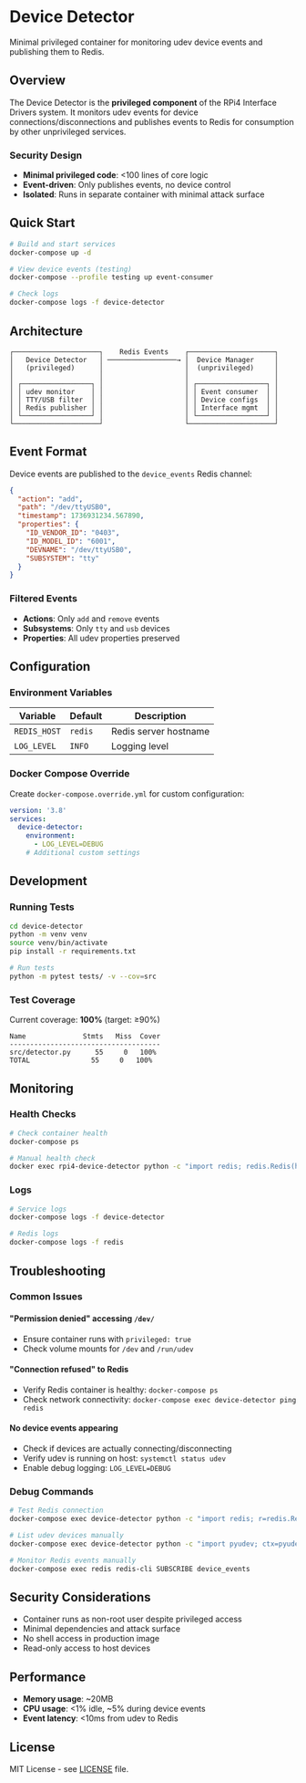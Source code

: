 # Device Detector

Minimal privileged container for monitoring udev device events and publishing them to Redis.

## Overview

The Device Detector is the **privileged component** of the RPi4 Interface Drivers system. It monitors udev events for device connections/disconnections and publishes events to Redis for consumption by other unprivileged services.

### Security Design

- **Minimal privileged code**: <100 lines of core logic
- **Event-driven**: Only publishes events, no device control
- **Isolated**: Runs in separate container with minimal attack surface

## Quick Start

```bash
# Build and start services
docker-compose up -d

# View device events (testing)
docker-compose --profile testing up event-consumer

# Check logs
docker-compose logs -f device-detector
```

## Architecture

```
┌─────────────────────┐    Redis Events    ┌─────────────────────┐
│   Device Detector   │ ─────────────────→ │  Device Manager     │
│   (privileged)      │                    │  (unprivileged)     │
│                     │                    │                     │
│ ┌─────────────────┐ │                    │ ┌─────────────────┐ │
│ │ udev monitor    │ │                    │ │ Event consumer  │ │
│ │ TTY/USB filter  │ │                    │ │ Device configs  │ │
│ │ Redis publisher │ │                    │ │ Interface mgmt  │ │
│ └─────────────────┘ │                    │ └─────────────────┘ │
└─────────────────────┘                    └─────────────────────┘
```

## Event Format

Device events are published to the `device_events` Redis channel:

```json
{
  "action": "add",
  "path": "/dev/ttyUSB0", 
  "timestamp": 1736931234.567890,
  "properties": {
    "ID_VENDOR_ID": "0403",
    "ID_MODEL_ID": "6001", 
    "DEVNAME": "/dev/ttyUSB0",
    "SUBSYSTEM": "tty"
  }
}
```

### Filtered Events

- **Actions**: Only `add` and `remove` events
- **Subsystems**: Only `tty` and `usb` devices
- **Properties**: All udev properties preserved

## Configuration

### Environment Variables

| Variable | Default | Description |
|----------|---------|-------------|
| `REDIS_HOST` | `redis` | Redis server hostname |
| `LOG_LEVEL` | `INFO` | Logging level |

### Docker Compose Override

Create `docker-compose.override.yml` for custom configuration:

```yaml
version: '3.8'
services:
  device-detector:
    environment:
      - LOG_LEVEL=DEBUG
    # Additional custom settings
```

## Development

### Running Tests

```bash
cd device-detector
python -m venv venv
source venv/bin/activate
pip install -r requirements.txt

# Run tests
python -m pytest tests/ -v --cov=src
```

### Test Coverage

Current coverage: **100%** (target: ≥90%)

```
Name              Stmts   Miss  Cover
-------------------------------------
src/detector.py      55     0   100%
TOTAL               55     0   100%
```

## Monitoring

### Health Checks

```bash
# Check container health
docker-compose ps

# Manual health check
docker exec rpi4-device-detector python -c "import redis; redis.Redis(host='redis').ping()"
```

### Logs

```bash
# Service logs
docker-compose logs -f device-detector

# Redis logs
docker-compose logs -f redis
```

## Troubleshooting

### Common Issues

#### "Permission denied" accessing `/dev/`
- Ensure container runs with `privileged: true`
- Check volume mounts for `/dev` and `/run/udev`

#### "Connection refused" to Redis
- Verify Redis container is healthy: `docker-compose ps`
- Check network connectivity: `docker-compose exec device-detector ping redis`

#### No device events appearing
- Check if devices are actually connecting/disconnecting
- Verify udev is running on host: `systemctl status udev`
- Enable debug logging: `LOG_LEVEL=DEBUG`

### Debug Commands

```bash
# Test Redis connection
docker-compose exec device-detector python -c "import redis; r=redis.Redis(host='redis'); print(r.ping())"

# List udev devices manually
docker-compose exec device-detector python -c "import pyudev; ctx=pyudev.Context(); [print(d) for d in ctx.list_devices(subsystem='tty')]"

# Monitor Redis events manually
docker-compose exec redis redis-cli SUBSCRIBE device_events
```

## Security Considerations

- Container runs as non-root user despite privileged access
- Minimal dependencies and attack surface
- No shell access in production image
- Read-only access to host devices

## Performance

- **Memory usage**: ~20MB
- **CPU usage**: <1% idle, ~5% during device events
- **Event latency**: <10ms from udev to Redis

## License

MIT License - see [LICENSE](../LICENSE) file.
